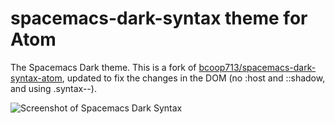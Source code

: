 # spacemacs-dark-syntax theme for Atom

The Spacemacs Dark theme. This is a fork of [bcoop713/spacemacs-dark-syntax-atom](https://github.com/bcoop713/spacemacs-dark-syntax-atom), updated to fix the changes in the DOM (no :host and ::shadow, and using .syntax--).

![Screenshot of Spacemacs Dark Syntax](https://user-images.githubusercontent.com/1189998/29494933-b0e81f7a-85ef-11e7-8359-8550f32d6760.png)
